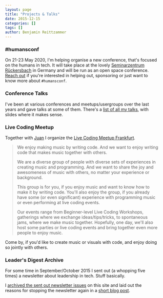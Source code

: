 ```yaml
---
layout: page
title: "Projects & Talks"
date: 2015-12-15
categories: []
tags: []
author: Benjamin Reittzammer
---
```


### #humansconf

On 21-23 May 2020, I'm helping organise a new conference, that's focused on the humans in tech. It will take place at
the lovely [Seminarzentrum Rückersbach](https://www.natuerlich-tagen.de/) in Germany and will be run as an open space
conference. [Reach out](/contact/) if you're interested in helping out, sponsoring or just want to know more about
`#humansconf`.


### Conference Talks

I've been at various conferences and meetups/usergroups over the last years and gave talks at some of them.
There's a [list of all my talks](/speaking/), with slides where it makes sense.

### Live Coding Meetup

Together with [Juan](https://twitter.com/rukano) I organize the [Live Coding Meetup
Frankfurt](https://www.meetup.com/de-DE/Live-Coding-Frankfurt/).

> We enjoy making music by writing code. And we want to enjoy writing code that makes music together with others.
>
> We are a diverse group of people with diverse sets of experiences in creating music and programming. And we want to
> share the joy and awesomeness of music with others, no matter your experience or background.
>
> This group is for you, if you enjoy music and want to know how to make it by writing code. You'll also enjoy the
> group, if you already have some (or even significant) experience with programming music or even performing at live
> coding events.
>
> Our events range from Beginner-level Live Coding Workshops, gatherings where we exchange ideas/tips/tricks, to
> spontaneous jams, where we make music together. Hopefully, one day, we'll also host some parties or live coding events
> and bring together even more people to enjoy music.

Come by, if you'd like to create music or visuals with code, and enjoy doing so jointly with others.


### Leader's Digest Archive

For some time in September/October 2015 I sent out (a whopping five times) a newsletter about leadership in tech. Stuff
basically.

I [archived the sent out newsletter issues](/leaders-digest-archive/) on this site and laid out the reasons for stopping
the newsletter again in a [short blog post](https://squeakyvessel.com/2015/12/15/farewell-leaders-digest/).




